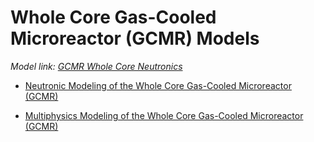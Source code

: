 # Whole Core Gas-Cooled Microreactor (GCMR) Models

*Model link: [GCMR Whole Core Neutronics](https://github.com/idaholab/virtual_test_bed/tree/main/microreactors/gcmr/core)*

- [Neutronic Modeling of the Whole Core Gas-Cooled Microreactor (GCMR)](gcmr/GCMR_Core_Neutronics.md)

- [Multiphysics Modeling of the Whole Core Gas-Cooled Microreactor (GCMR)](gcmr/index_GCMR_Core_MP.md)